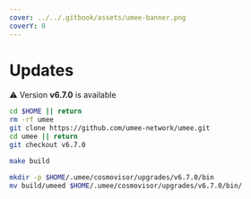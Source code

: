 ```yaml
---
cover: ../../.gitbook/assets/umee-banner.png
coverY: 0
---
```


# Updates

⚠️ Version **v6.7.0** is available

```bash
cd $HOME || return
rm -rf umee
git clone https://github.com/umee-network/umee.git
cd umee || return
git checkout v6.7.0

make build

mkdir -p $HOME/.umee/cosmovisor/upgrades/v6.7.0/bin
mv build/umeed $HOME/.umee/cosmovisor/upgrades/v6.7.0/bin/
```
